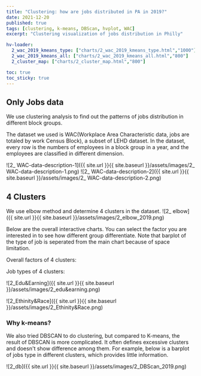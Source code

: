 ```yaml
---
title: "Clustering: how are jobs distributed in PA in 2019?"
date: 2021-12-20
published: true
tags: [clustering, k-means, DBScan, hvplot, WAC]
excerpt: "Clustering visualization of jobs distribution in Philly"

hv-loader:
  2_wac_2019_kmeans_type: ["charts/2_wac_2019_kmeans_type.html","1000"]
  2_wac_2019_kmeans_all: ["charts/2_wac_2019_kmeans_all.html","800"]
  2_cluster_map: ["charts/2_cluster_map.html","800"]

toc: true
toc_sticky: true
---
```


## Only Jobs data

We use clustering analysis to find out the patterns of jobs distribution in different block groups. 

The dataset we used is WAC(Workplace Area Characteristic data, jobs are totaled by work Census Block), a subset of LEHD dataset. In the dataset, every row is the numbers of employees in a block group in a year, and the employees are classified in different dimension.

![2_ WAC-data-description-1]({{ site.url }}{{ site.baseurl }}/assets/images/2_ WAC-data-description-1.png)
![2_ WAC-data-description-2]({{ site.url }}{{ site.baseurl }}/assets/images/2_ WAC-data-description-2.png)


## 4 Clusters

We use elbow method and determine 4 clusters in the dataset. 
![2_ elbow]({{ site.url }}{{ site.baseurl }}/assets/images/2_elbow_2019.png)

Below are the overall interactive charts. You can select the factor you are interested in to see how different group differentiate. Note that barplot of the type of job is seperated from the main chart because of space limitation.

Overall factors of 4 clusters:
<div id="2_wac_2019_kmeans_all"></div>

Job types of 4 clusters:
<div id="2_wac_2019_kmeans_type"></div>

<div id="2_cluster_map"></div>

![2_Edu&Earning]({{ site.url }}{{ site.baseurl }}/assets/images/2_edu&earning.png)

![2_Ethinity&Race]({{ site.url }}{{ site.baseurl }}/assets/images/2_Ethinity&Race.png)

### Why k-means?
We also tried DBSCAN to do clustering, but compared to K-means, the result of DBSCAN is more complicated. It often defines excessive clusters and doesn't show difference among them. For example, below is a barplot of jobs type in different clusters, which provides little information. 

![2_db]({{ site.url }}{{ site.baseurl }}/assets/images/2_DBScan_2019.png)


